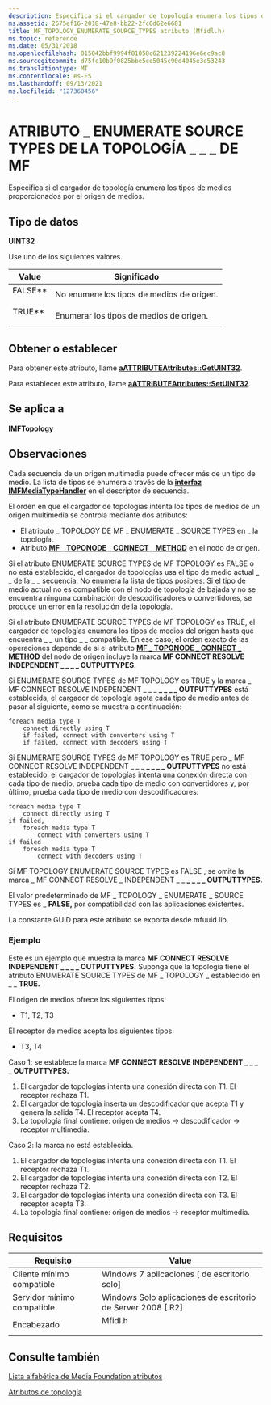 ```yaml
---
description: Especifica si el cargador de topología enumera los tipos de medios proporcionados por el origen de medios.
ms.assetid: 2675ef16-2018-47e8-bb22-2fc0d62e6681
title: MF_TOPOLOGY_ENUMERATE_SOURCE_TYPES atributo (Mfidl.h)
ms.topic: reference
ms.date: 05/31/2018
ms.openlocfilehash: 015042bbf9994f81058c621239224196e6ec9ac8
ms.sourcegitcommit: d75fc10b9f0825bbe5ce5045c90d4045e3c53243
ms.translationtype: MT
ms.contentlocale: es-ES
ms.lasthandoff: 09/13/2021
ms.locfileid: "127360456"
---
```

# <a name="mf_topology_enumerate_source_types-attribute"></a>ATRIBUTO \_ ENUMERATE SOURCE TYPES DE LA TOPOLOGÍA \_ \_ \_ DE MF

Especifica si el cargador de topología enumera los tipos de medios proporcionados por el origen de medios.

## <a name="data-type"></a>Tipo de datos

**UINT32**

Use uno de los siguientes valores.



| Value                                                                                                                                    | Significado                                             |
|------------------------------------------------------------------------------------------------------------------------------------------|-----------------------------------------------------|
| <span id="FALSE"></span><span id="false"></span><dl> <dt>FALSE**</dt> </dl> | No enumere los tipos de medios de origen.<br/> |
| <span id="TRUE"></span><span id="true"></span><dl> <dt>TRUE**</dt> </dl>    | Enumerar los tipos de medios de origen.<br/>        |



 

## <a name="getset"></a>Obtener o establecer

Para obtener este atributo, llame [**aATTRIBUTEAttributes::GetUINT32**](/windows/desktop/api/mfobjects/nf-mfobjects-imfattributes-getuint32).

Para establecer este atributo, llame [**aATTRIBUTEAttributes::SetUINT32**](/windows/desktop/api/mfobjects/nf-mfobjects-imfattributes-setuint32).

## <a name="applies-to"></a>Se aplica a

[**IMFTopology**](/windows/desktop/api/mfidl/nn-mfidl-imftopology)

## <a name="remarks"></a>Observaciones

Cada secuencia de un origen multimedia puede ofrecer más de un tipo de medio. La lista de tipos se enumera a través de la [**interfaz IMFMediaTypeHandler**](/windows/desktop/api/mfidl/nn-mfidl-imfmediatypehandler) en el descriptor de secuencia.

El orden en que el cargador de topologías intenta los tipos de medios de un origen multimedia se controla mediante dos atributos:

-   El atributo \_ TOPOLOGY DE MF \_ ENUMERATE \_ SOURCE TYPES en \_ la topología.
-   Atributo [**MF \_ TOPONODE \_ CONNECT \_ METHOD**](mf-toponode-connect-method-attribute.md) en el nodo de origen.

Si el atributo ENUMERATE SOURCE TYPES de MF TOPOLOGY es FALSE o no está establecido, el cargador de topologías usa el tipo de medio actual \_ \_ de la \_ \_ secuencia.  No enumera la lista de tipos posibles. Si el tipo de medio actual no es compatible con el nodo de topología de bajada y no se encuentra ninguna combinación de descodificadores o convertidores, se produce un error en la resolución de la topología.

Si el atributo ENUMERATE SOURCE TYPES de MF TOPOLOGY es TRUE, el cargador de topologías enumera los tipos de medios del origen hasta que encuentra \_ \_ un tipo \_ \_ compatible.  En ese caso, el orden exacto de las operaciones depende de si el atributo [**MF \_ TOPONODE \_ CONNECT \_ METHOD**](mf-toponode-connect-method-attribute.md) del nodo de origen incluye la marca **MF CONNECT RESOLVE INDEPENDENT \_ \_ \_ \_ OUTPUTTYPES.**

Si ENUMERATE SOURCE TYPES de MF TOPOLOGY es TRUE y la marca \_ MF CONNECT RESOLVE INDEPENDENT \_ \_ \_ **\_ \_ \_ \_ OUTPUTTYPES** está establecida,  el cargador de topología agota cada tipo de medio antes de pasar al siguiente, como se muestra a continuación:

``` syntax
foreach media type T
    connect directly using T
    if failed, connect with converters using T
    if failed, connect with decoders using T
```

Si ENUMERATE SOURCE TYPES de MF TOPOLOGY es TRUE pero \_ MF CONNECT RESOLVE INDEPENDENT \_ \_ \_ **\_ \_ \_ \_ OUTPUTTYPES**  no está establecido, el cargador de topologías intenta una conexión directa con cada tipo de medio, prueba cada tipo de medio con convertidores y, por último, prueba cada tipo de medio con descodificadores:

``` syntax
foreach media type T
    connect directly using T
if failed,
    foreach media type T
        connect with converters using T
if failed
    foreach media type T
        connect with decoders using T
```

Si MF TOPOLOGY ENUMERATE SOURCE TYPES es FALSE , se omite la marca \_ MF CONNECT RESOLVE \_ INDEPENDENT \_ \_ **\_ \_ \_ \_ OUTPUTTYPES.** 

El valor predeterminado de MF \_ TOPOLOGY \_ ENUMERATE \_ SOURCE TYPES es \_ **FALSE,** por compatibilidad con las aplicaciones existentes.

La constante GUID para este atributo se exporta desde mfuuid.lib.

### <a name="example"></a>Ejemplo

Este es un ejemplo que muestra la marca **MF CONNECT RESOLVE INDEPENDENT \_ \_ \_ \_ OUTPUTTYPES.** Suponga que la topología tiene el atributo ENUMERATE SOURCE TYPES de MF \_ TOPOLOGY \_ establecido en \_ \_ **TRUE.**

El origen de medios ofrece los siguientes tipos:

-   T1, T2, T3

El receptor de medios acepta los siguientes tipos:

-   T3, T4

Caso 1: se establece la marca **MF CONNECT RESOLVE INDEPENDENT \_ \_ \_ \_ OUTPUTTYPES.**

1.  El cargador de topologías intenta una conexión directa con T1. El receptor rechaza T1.
2.  El cargador de topología inserta un descodificador que acepta T1 y genera la salida T4. El receptor acepta T4.
3.  La topología final contiene: origen de medios → descodificador → receptor multimedia.

Caso 2: la marca no está establecida.

1.  El cargador de topologías intenta una conexión directa con T1. El receptor rechaza T1.
2.  El cargador de topologías intenta una conexión directa con T2. El receptor rechaza T2.
3.  El cargador de topologías intenta una conexión directa con T3. El receptor acepta T3.
4.  La topología final contiene: origen de medios → receptor multimedia.

## <a name="requirements"></a>Requisitos



| Requisito | Value |
|-------------------------------------|------------------------------------------------------------------------------------|
| Cliente mínimo compatible<br/> | Windows 7 aplicaciones \[ de escritorio solo\]<br/>                                         |
| Servidor mínimo compatible<br/> | Windows Solo aplicaciones de escritorio de Server 2008 \[ R2\]<br/>                            |
| Encabezado<br/>                   | <dl> <dt>Mfidl.h</dt> </dl> |



## <a name="see-also"></a>Consulte también

<dl> <dt>

[Lista alfabética de Media Foundation atributos](alphabetical-list-of-media-foundation-attributes.md)
</dt> <dt>

[Atributos de topología](topology-attributes.md)
</dt> </dl>

 

 




